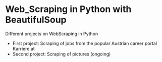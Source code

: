 # Web_Scraping in Python with BeautifulSoup
Different projects on WebScraping in Python
- First project: Scraping of jobs from the popular Austrian career portal Karriere.at
- Second project: Scraping of pictures (ongoing)
